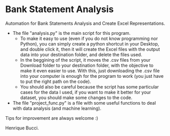 # Bank Statement Analysis
Automation for Bank Statements Analysis and Create Excel Representations.

- The file "analysis.py" is the main script for this program.
  - To make it easy to use (even if you do not know programming nor Python), you can simply create a python shortcut in your Desktop, and double click it, then it will create the Excel files with the output data into your destination folder, and delete the files used.
  - In the beggining of the script, it moves the .csv files from your Download folder to your destination folder, with the objective to make it even easier to use. With this, just downloading the .csv file into your computer is enough for the program to work (you just have to put the right path on the code).
  - You should also be careful because the script has some particular cases for the data I used, if you want to make it better for your dataset, you should make some changes to the code.
- The file "project_func.py" is a file with some useful functions to deal with data analysis (and machine learning).

Tips for improvement are always welcome :)

Henrique Bucci.
